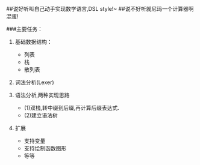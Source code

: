 ##说好听叫自己动手实现数学语言,DSL style!~
##说不好听就尼玛一个计算器啊混蛋!

###主要任务：
1. 基础数据结构：
	- 列表
	- 栈
	- 散列表
2. 词法分析(Lexer)

3. 语法分析,两种实现思路
	- (1)双栈,转中缀到后缀,再计算后缀表达式.
	- (2)建立语法树
	
4. 扩展
	- 支持变量
	- 支持绘制函数图形
	- 等等
